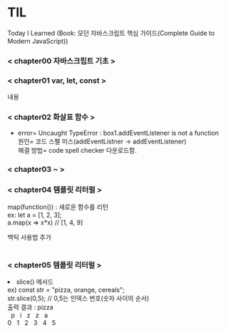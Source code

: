 # TIL
Today I Learned (Book: 모던 자바스크립트 핵심 가이드(Complete Guide to Modern JavaScript))

<h3>< chapter00 자바스크립트 기초 ></h3>  






<h3>< chapter01 var, let, const ></h3>


내용




<h3>< chapter02 화살표 함수 ></h3>


* error= Uncaught TypeError : box1.addEventListener is not a function<br>
  원인= 코드 스펠 미스(addEventListner -> addEventListener)<br>
  해결 방법= code spell checker 다운로드함.<br>


<h3>< chapter03 ~  ></h3>


<h3>< chapter04 템플릿 리터럴 ></h3>
map(function()) : 새로운 함수를 리턴<br>
ex: let a = [1, 2, 3]; <br>
a.map(x => x*x) // [1, 4, 9]<br>

백틱 사용법 추가 <br><br>

<h3>< chapter05 템플릿 리터럴 ></h3>
  <li> slice() 메서드 <br>
    ex) const str = "pizza, orange, cereals"; <br>
    str.slice(0,5); // 0,5는 인덱스 번호(숫자 사이의 순서) <br>
    출력 결과 : pizza<br>
    &nbsp; p&nbsp;&nbsp; i&nbsp;&nbsp; z&nbsp;&nbsp; z &nbsp;&nbsp;a <br>
    0&nbsp;&nbsp; 1&nbsp;&nbsp; 2&nbsp;&nbsp; 3 &nbsp;&nbsp;4&nbsp;&nbsp; 5 

